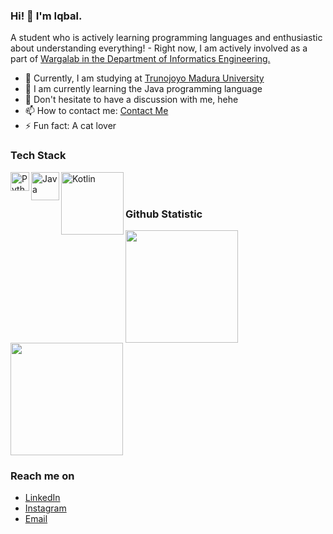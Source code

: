 ### Hi! 👋 I'm Iqbal.

A student who is actively learning programming languages and enthusiastic about understanding everything! - Right now, I am actively involved as a part of <a href="https://www.instagram.com/wargalabtif_/?hl=id">Wargalab in the Department of Informatics Engineering.</a>

- 🔭 Currently, I am studying at <a href="https://www.trunojoyo.ac.id/">Trunojoyo Madura University</a>
- 🌱 I am currently learning the Java programming language
- 💬 Don't hesitate to have a discussion with me, hehe
- 📫 How to contact me: <a href="mailto:sisteminformasi2006@gmail.com">Contact Me</a>
- ⚡ Fun fact: A cat lover

### Tech Stack
<a href="https://nodejs.org/"><img align="left" alt="Python" title="NodeJS" width="30px" src="https://upload.wikimedia.org/wikipedia/commons/thumb/c/c3/Python-logo-notext.svg/935px-Python-logo-notext.svg.png" /></a>

<a href="#"><img align="left" alt="Java" title="Java" width="45px" src="https://1000logos.net/wp-content/uploads/2020/09/Java-Logo.png" /></a>

<a href="https://reactjs.org/"><img align="left" alt="Kotlin" title="React" width="100px" src="https://upload.wikimedia.org/wikipedia/commons/thumb/d/d4/Kotlin_logo.svg/2560px-Kotlin_logo.svg.png" /></a>
<br>
<br>

### Github Statistic
<p align="left">
<a href="https://github.com/dimasmds">
  <img height="180em" src="https://github-readme-stats-eight-theta.vercel.app/api?username=dimasmds&show_icons=true&theme=algolia&include_all_commits=true&count_private=true"/>
  <img height="180em" src="https://github-readme-stats-eight-theta.vercel.app/api/top-langs/?username=dimasmds&layout=compact&langs_count=8&theme=algolia"/>
</a>
</p>


### Reach me on
- <a href="https://www.linkedin.com/in/muhammad-iqbal-firmansyah-469650257/">LinkedIn</a>
- <a href="https://instagram.com/iqbalfiirmnsyh_?igshid=MzMyNGUyNmU2YQ==">Instagram</a>
- <a href="mailto:sisteminformasi2006@gmail.com">Email</a>
